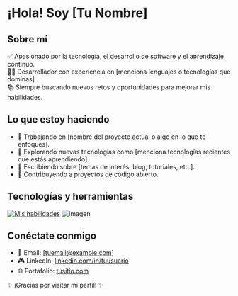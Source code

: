 # ¡Hola! Soy [Tu Nombre]

## Sobre mí
✅ Apasionado por la tecnología, el desarrollo de software y el aprendizaje continuo.  
👨‍💻 Desarrollador con experiencia en [menciona lenguajes o tecnologías que dominas].  
📚 Siempre buscando nuevos retos y oportunidades para mejorar mis habilidades.  

## Lo que estoy haciendo
- 💪 Trabajando en [nombre del proyecto actual o algo en lo que te enfoques].
- 🔧 Explorando nuevas tecnologías como [menciona tecnologías recientes que estás aprendiendo].
- 📝 Escribiendo sobre [temas de interés, blog, tutoriales, etc.].
- 🌟 Contribuyendo a proyectos de código abierto.

## Tecnologías y herramientas
[![Mis habilidades](https://skillicons.dev/icons?i=python,js,html,css,react,nodejs,git,github&theme=light)](https://skillicons.dev)
![imagen](https://github.com/Richyy37/TFC/blob/main/img/a%C3%B1adirInsert.png)
## Conéctate conmigo
- 📧 Email: [tuemail@example.com]
- 🎮 LinkedIn: [linkedin.com/in/tuusuario](https://linkedin.com/in/tuusuario)
- 🌐 Portafolio: [tusitio.com](https://tusitio.com)

✨ ¡Gracias por visitar mi perfil! ✨

